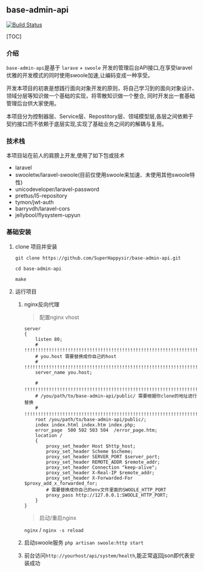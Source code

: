 ## base-admin-api
[![Build Status](https://www.travis-ci.org/SuperHappysir/base-admin-api.svg?branch=master)](https://www.travis-ci.org/SuperHappysir/base-admin-api)

[TOC]
### 介绍
`base-admin-api`是基于 `larave` + `swoole` 开发的管理后台API接口,在享受laravel优雅的开发模式的同时使用swoole加速,让编码变成一种享受。

开发本项目的初衷是想践行面向对象开发的原则，将自己学习到的面向对象设计、领域分层等知识做一个基础的实现，将零散知识做一个整合, 同时开发出一套基础管理后台供大家使用。

本项目分为控制器层、Service层、Repostitory层、领域模型层,各层之间依赖于契约接口而不依赖于底层实现,实现了基础业务之间的的解耦与复用。

### 技术栈
本项目站在前人的肩膀上开发,使用了如下包或技术

- laravel
- swooletw/laravel-swoole(目前仅使用swoole来加速、未使用其他swoole特性)
- unicodeveloper/laravel-password
- prettus/l5-repository
- tymon/jwt-auth
- barryvdh/laravel-cors
- jellybool/flysystem-upyun

### 基础安装

1. clone 项目并安装

    ```shell
    git clone https://github.com/SuperHappysir/base-admin-api.git

    cd base-admin-api

    make
    ```
2. 运行项目

    1. nginx反向代理

        > 配置nginx vhost

        ```nginx
        server
        {
            listen 80;
            # !!!!!!!!!!!!!!!!!!!!!!!!!!!!!!!!!!!!!!!!!!!!!!!!!!!!!!!!!!!!!!!!!!!!!!
            # you.host 需要替换成你自己的host
            # !!!!!!!!!!!!!!!!!!!!!!!!!!!!!!!!!!!!!!!!!!!!!!!!!!!!!!!!!!!!!!!!!!!!!!
            server_name you.host;

            # !!!!!!!!!!!!!!!!!!!!!!!!!!!!!!!!!!!!!!!!!!!!!!!!!!!!!!!!!!!!!!!!!!!!!！
            # /you/path/to/base-admin-api/public/ 需要根据你clone的地址进行替换
            # !!!!!!!!!!!!!!!!!!!!!!!!!!!!!!!!!!!!!!!!!!!!!!!!!!!!!!!!!!!!!!!!!!!!!！
            root /you/path/to/base-admin-api/public/;
            index index.html index.htm index.php;
            error_page  500 502 503 504  /error_page.htm;
            location /
            {
                proxy_set_header Host $http_host;
                proxy_set_header Scheme $scheme;
                proxy_set_header SERVER_PORT $server_port;
                proxy_set_header REMOTE_ADDR $remote_addr;
                proxy_set_header Connection "keep-alive";
                proxy_set_header X-Real-IP $remote_addr;
                proxy_set_header X-Forwarded-For $proxy_add_x_forwarded_for;
                # 需要替换成你自己的env文件里面的SWOOLE_HTTP_PORT
                proxy_pass http://127.0.0.1:SWOOLE_HTTP_PORT;
            }
        }
        ```
        > 启动/重启nginx

        `nginx` / `nginx -s reload`
    2. 启动swoole服务 `php artisan swoole:http start`
    3. 前台访问`http://yourhost/api/system/health`,能正常返回json即代表安装成功

